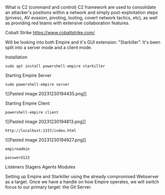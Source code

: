 
What is C2 (command and control)
C2 framework are used to consolidate an attacker's positions within a network and simply post-exploitation steps (privesc, AV evasion, pivoting, looting, covert network tactics, etc), 
as well as providing red teams with extensive collaboration features.

Cobalt Strike
https://www.cobaltstrike.com/

Will be looking into both Empire and it's GUI extension: "Starkiller". 
It's been split into a server mode and a client mode.


Installation
```
sudo apt install powershell-empire starkiller
```


Starting Empire Server
```
sudo powershell-empire server
```

![[Pasted image 20231230194435.png]]


Starting Empire Client
```
powershell-empire client
```
![[Pasted image 20231230194813.png]]

```
http://localhost:1337/index.html
```
![[Pasted image 20231230194927.png]]

```
empireadmin
```

```
password123
```


Listeners 
Stagers 
Agents
Modules 

Setting up Empire and Starkiller using the already compromised Webserver as a target. 
Once we have a handle on how Empire operates, we will switch focus to our primary target: the Git Server.

